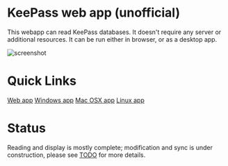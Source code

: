 # KeePass web app (unofficial)

This webapp can read KeePass databases. It doesn't require any server or additional resources.
It can be run either in browser, or as a desktop app. 

![screenshot](https://antelle.github.io/keeweb/screenshot2x.png)

# Quick Links

[Web app](https://antelle.github.io/keeweb/)
[Windows app](https://github.com/antelle/keeweb/releases/download/v0.0.1/KeeWeb.win32.exe)
[Mac OSX app](https://github.com/antelle/keeweb/releases/download/v0.0.1/KeeWeb.mac.dmg)
[Linux app](https://github.com/antelle/keeweb/releases/download/v0.0.1/KeeWeb.linux.x64.zip)

# Status

Reading and display is mostly complete; modification and sync is under construction, please see [TODO](TODO.md) for more details.
